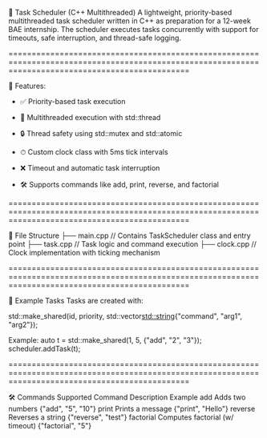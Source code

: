 🧠 Task Scheduler (C++ Multithreaded)
A lightweight, priority-based multithreaded task scheduler written in C++ as preparation for a 12-week BAE internship. The scheduler executes tasks concurrently with support for timeouts, safe interruption, and thread-safe logging.

===================================================================================================================================================

🚀 Features:
- ✅ Priority-based task execution

- 🧵 Multithreaded execution with std::thread

- 🔒 Thread safety using std::mutex and std::atomic

- ⏱ Custom clock class with 5ms tick intervals

- ❌ Timeout and automatic task interruption

- 🛠 Supports commands like add, print, reverse, and factorial

===================================================================================================================================================

📁 File Structure
    ├── main.cpp           // Contains TaskScheduler class and entry point
    ├── task.cpp           // Task logic and command execution
    ├── clock.cpp          // Clock implementation with ticking mechanism
    
===================================================================================================================================================


🧪 Example Tasks
Tasks are created with:

std::make_shared<Task>(id, priority, std::vector<std::string>{"command", "arg1", "arg2"});

Example:
auto t = std::make_shared<Task>(1, 5, {"add", "2", "3"});
scheduler.addTask(t);

===================================================================================================================================================


🛠 Commands Supported
Command	Description	Example
add	Adds two numbers	{"add", "5", "10"}
print	Prints a message	{"print", "Hello"}
reverse	Reverses a string	{"reverse", "test"}
factorial	Computes factorial (w/ timeout)	{"factorial", "5"}
